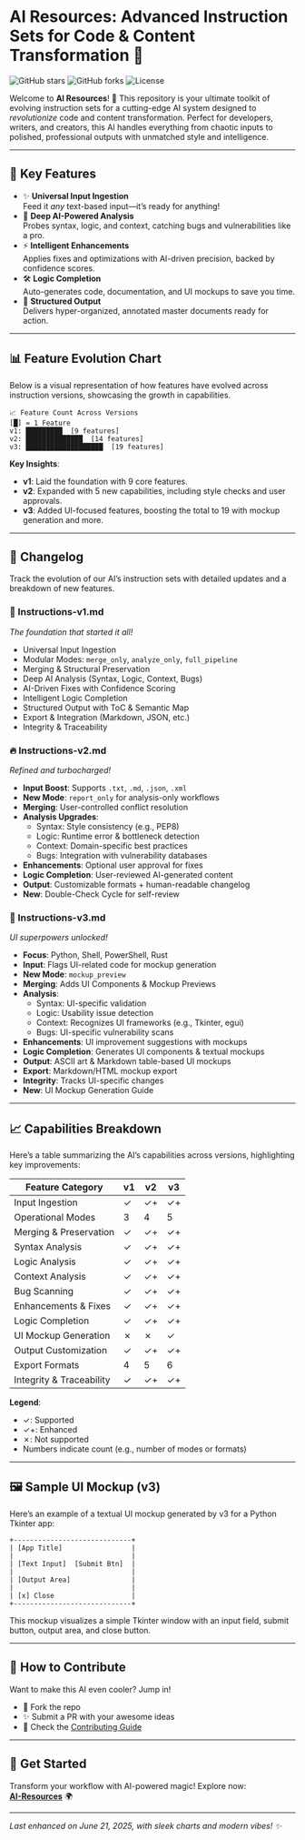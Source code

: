 # AI Resources: Advanced Instruction Sets for Code & Content Transformation 🚀

![GitHub stars](https://img.shields.io/github/stars/DuckyOnQuack-999/AI-Resources?style=social) ![GitHub forks](https://img.shields.io/github/forks/DuckyOnQuack-999/AI-Resources?style=social) ![License](https://img.shields.io/github/license/DuckyOnQuack-999/AI-Resources?color=blue)

Welcome to **AI Resources**! 🎉 This repository is your ultimate toolkit of evolving instruction sets for a cutting-edge AI system designed to *revolutionize* code and content transformation. Perfect for developers, writers, and creators, this AI handles everything from chaotic inputs to polished, professional outputs with unmatched style and intelligence.

---

## 🌟 Key Features

- ✨ **Universal Input Ingestion**  
  Feed it *any* text-based input—it’s ready for anything!  
- 🧠 **Deep AI-Powered Analysis**  
  Probes syntax, logic, and context, catching bugs and vulnerabilities like a pro.  
- ⚡ **Intelligent Enhancements**  
  Applies fixes and optimizations with AI-driven precision, backed by confidence scores.  
- 🛠️ **Logic Completion**  
  Auto-generates code, documentation, and UI mockups to save you time.  
- 📑 **Structured Output**  
  Delivers hyper-organized, annotated master documents ready for action.  

---

## 📊 Feature Evolution Chart

Below is a visual representation of how features have evolved across instruction versions, showcasing the growth in capabilities.

```
📈 Feature Count Across Versions
[█] = 1 Feature
v1: █████████  [9 features]
v2: ██████████████  [14 features]
v3: ███████████████████  [19 features]
```

**Key Insights**:  
- **v1**: Laid the foundation with 9 core features.  
- **v2**: Expanded with 5 new capabilities, including style checks and user approvals.  
- **v3**: Added UI-focused features, boosting the total to 19 with mockup generation and more.

---

## 📜 Changelog

Track the evolution of our AI’s instruction sets with detailed updates and a breakdown of new features.

### 🎉 Instructions-v1.md  
*The foundation that started it all!*  
- Universal Input Ingestion  
- Modular Modes: `merge_only`, `analyze_only`, `full_pipeline`  
- Merging & Structural Preservation  
- Deep AI Analysis (Syntax, Logic, Context, Bugs)  
- AI-Driven Fixes with Confidence Scoring  
- Intelligent Logic Completion  
- Structured Output with ToC & Semantic Map  
- Export & Integration (Markdown, JSON, etc.)  
- Integrity & Traceability  

### 🔥 Instructions-v2.md  
*Refined and turbocharged!*  
- **Input Boost**: Supports `.txt`, `.md`, `.json`, `.xml`  
- **New Mode**: `report_only` for analysis-only workflows  
- **Merging**: User-controlled conflict resolution  
- **Analysis Upgrades**:  
  - Syntax: Style consistency (e.g., PEP8)  
  - Logic: Runtime error & bottleneck detection  
  - Context: Domain-specific best practices  
  - Bugs: Integration with vulnerability databases  
- **Enhancements**: Optional user approval for fixes  
- **Logic Completion**: User-reviewed AI-generated content  
- **Output**: Customizable formats + human-readable changelog  
- **New**: Double-Check Cycle for self-review  

### 🎨 Instructions-v3.md  
*UI superpowers unlocked!*  
- **Focus**: Python, Shell, PowerShell, Rust  
- **Input**: Flags UI-related code for mockup generation  
- **New Mode**: `mockup_preview`  
- **Merging**: Adds UI Components & Mockup Previews  
- **Analysis**:  
  - Syntax: UI-specific validation  
  - Logic: Usability issue detection  
  - Context: Recognizes UI frameworks (e.g., Tkinter, egui)  
  - Bugs: UI-specific vulnerability scans  
- **Enhancements**: UI improvement suggestions with mockups  
- **Logic Completion**: Generates UI components & textual mockups  
- **Output**: ASCII art & Markdown table-based UI mockups  
- **Export**: Markdown/HTML mockup export  
- **Integrity**: Tracks UI-specific changes  
- **New**: UI Mockup Generation Guide  

---

## 📈 Capabilities Breakdown

Here’s a table summarizing the AI’s capabilities across versions, highlighting key improvements:

| Feature Category           | v1 | v2 | v3 |
|---------------------------|----|----|----|
| Input Ingestion           | ✓  | ✓+ | ✓+ |
| Operational Modes         | 3  | 4  | 5  |
| Merging & Preservation    | ✓  | ✓+ | ✓+ |
| Syntax Analysis           | ✓  | ✓+ | ✓+ |
| Logic Analysis            | ✓  | ✓+ | ✓+ |
| Context Analysis          | ✓  | ✓+ | ✓+ |
| Bug Scanning              | ✓  | ✓+ | ✓+ |
| Enhancements & Fixes      | ✓  | ✓+ | ✓+ |
| Logic Completion          | ✓  | ✓+ | ✓+ |
| UI Mockup Generation      | ✗  | ✗  | ✓  |
| Output Customization      | ✓  | ✓+ | ✓+ |
| Export Formats            | 4  | 5  | 6  |
| Integrity & Traceability  | ✓  | ✓+ | ✓+ |

**Legend**:  
- ✓: Supported  
- ✓+: Enhanced  
- ✗: Not supported  
- Numbers indicate count (e.g., number of modes or formats)

---

## 🖼️ Sample UI Mockup (v3)

Here’s an example of a textual UI mockup generated by v3 for a Python Tkinter app:

```
+-----------------------------+
| [App Title]                 |
|                             |
| [Text Input]  [Submit Btn]  |
|                             |
| [Output Area]               |
|                             |
| [x] Close                   |
+-----------------------------+
```

This mockup visualizes a simple Tkinter window with an input field, submit button, output area, and close button.

---

## 🔧 How to Contribute  
Want to make this AI even cooler? Jump in!  
- 🍴 Fork the repo  
- ✨ Submit a PR with your awesome ideas  
- 📖 Check the [Contributing Guide](https://github.com/DuckyOnQuack-999/AI-Resources/blob/main/CONTRIBUTING.md)  

---

## 🔗 Get Started  
Transform your workflow with AI-powered magic! Explore now:  
[**AI-Resources**](https://github.com/DuckyOnQuack-999/AI-Resources) 🌍  

---

*Last enhanced on June 21, 2025, with sleek charts and modern vibes! ✨*